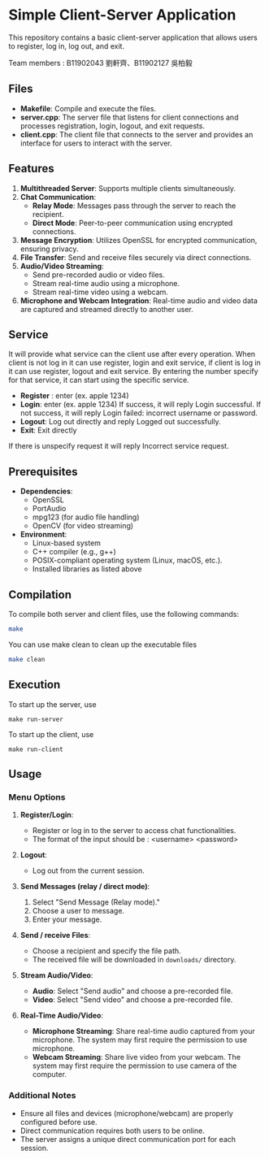# Simple Client-Server Application

This repository contains a basic client-server application that allows users to register, log in, log out, and exit. 

Team members : B11902043 劉軒齊、B11902127 吳柏毅

## Files

- **Makefile**: Compile and execute the files.
- **server.cpp**: The server file that listens for client connections and processes registration, login, logout, and exit requests.
- **client.cpp**: The client file that connects to the server and provides an interface for users to interact with the server.

## Features

1. **Multithreaded Server**: Supports multiple clients simultaneously.
2. **Chat Communication**:
   - **Relay Mode**: Messages pass through the server to reach the recipient.
   - **Direct Mode**: Peer-to-peer communication using encrypted connections.
3. **Message Encryption**: Utilizes OpenSSL for encrypted communication, ensuring privacy.
4. **File Transfer**: Send and receive files securely via direct connections.
5. **Audio/Video Streaming**:
   - Send pre-recorded audio or video files.
   - Stream real-time audio using a microphone.
   - Stream real-time video using a webcam.
6. **Microphone and Webcam Integration**: Real-time audio and video data are captured and streamed directly to another user.


## Service

It will provide what service can the client use after every operation. When client is not log in it can use register, login and exit service, if client is log in it can use register, logout and exit service.
By entering the number specify for that service, it can start using the specific service.
- **Register** : enter <username> <password> (ex. apple 1234)
- **Login**: enter <username> <password> (ex. apple 1234) If success, it will reply Login successful. If not success, it will reply Login failed: incorrect username or password.
- **Logout**: Log out directly and reply Logged out successfully.
- **Exit**: Exit directly 

If there is unspecify request it will reply Incorrect service request.

## Prerequisites

- **Dependencies**:
  - OpenSSL
  - PortAudio
  - mpg123 (for audio file handling)
  - OpenCV (for video streaming)
- **Environment**:
  - Linux-based system
  - C++ compiler (e.g., g++)
  - POSIX-compliant operating system (Linux, macOS, etc.).
  - Installed libraries as listed above


## Compilation

To compile both server and client files, use the following commands:

```bash
make
```

You can use make clean to clean up the executable files

```bash
make clean
```

## Execution

To start up the server, use

```
make run-server
```

To start up the client, use

```
make run-client
```

## Usage

### Menu Options

1. **Register/Login**:
   - Register or log in to the server to access chat functionalities.
   - The format of the input should be : \<username> \<password>

2. **Logout**:
   - Log out from the current session.

3. **Send Messages (relay / direct mode)**:
    1. Select "Send Message (Relay mode)."
    2. Choose a user to message.
    3. Enter your message.

4. **Send / receive Files**:
   - Choose a recipient and specify the file path.
   - The received file will be downloaded in `downloads/` directory.

5. **Stream Audio/Video**:
   - **Audio**: Select "Send audio" and choose a pre-recorded file.
   - **Video**: Select "Send video" and choose a pre-recorded file.

6. **Real-Time Audio/Video**:
   - **Microphone Streaming**: Share real-time audio captured from your microphone. The system may first require the permission to use microphone.
   - **Webcam Streaming**: Share live video from your webcam. The system may first require the permission to use camera of the computer.

### Additional Notes

- Ensure all files and devices (microphone/webcam) are properly configured before use.
- Direct communication requires both users to be online.
- The server assigns a unique direct communication port for each session.
